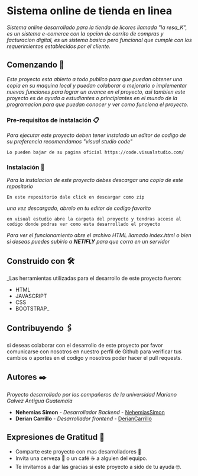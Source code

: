 # Sistema online de tienda en linea 

_Sistema online desarrollado para la tienda de licores llamada "la resa_K", es un sistema e-comerce con la opcion de carrito de compras y facturacion digital, es un sistema basico pero funcional que cumple con los requerimientos establecidos por el cliente._

## Comenzando 🚀

_Este proyecto esta abierto a todo publico para que puedan obtener una copia en su maquina local y puedan colaborar a mejorarlo o implementar nuevas funciones para lograr un avance en el proyecto, asi tambien este proyecto es de ayuda a estudiantes o principiantes en el mundo de la programacion para que puedan conocer y ver como funciona el proyecto._


### Pre-requisitos de instalación 📋

_Para ejecutar este proyecto deben tener instalado un editor de codigo de su preferencia recomendamos "visual studio code"_

```
Lo pueden bajar de su pagina oficial https://code.visualstudio.com/ 
```

### Instalación 🔧

_Para la instalacion de este proyecto debes descargar una copia de este repositorio_

```
En este repositorio dale click en descargar como zip
```

_una vez descargado, abrelo en tu editor de codigo favorito_

```
en visual estudio abre la carpeta del proyecto y tendras acceso al codigo donde podras ver como esta desarrollado el proyecto
```

_Para ver el funcionamiento abre el archivo HTML llamado index.html o bien si deseas puedes subirlo a ***NETIFLY*** para que corra en un servidor_


## Construido con 🛠️

_Las herramientas utilizadas para el desarrollo de este proyecto fueron: 
  * HTML 
  * JAVASCRIPT 
  * CSS
  * BOOTSTRAP_


## Contribuyendo 🖇️

si deseas colaborar con el desarrollo de este proyecto por favor comunicarse con nosotros en nuestro perfil de Github para verificar tus cambios o aportes en el codigo y nosotros poder hacer el pull requests.


## Autores ✒️

_Proyecto desarrollado por los compañeros de la universidad Mariano Galvez Antigua Guatemala_

* **Nehemias Simon** - *Desarrollador Backend* - [NehemiasSimon](https://github.com/NehemiasS)
* **Derian Carrillo** - *Desarrollador frontend* - [DerianCarrillo](https://github.com/DerianCarrillo14)

 
## Expresiones de Gratitud 🎁

* Comparte este proyecto con mas desarrolladores 📢
* Invita una cerveza 🍺 o un café ☕ a alguien del equipo. 
* Te invitamos a dar las gracias si este proyecto a sido de tu ayuda 🤓.
